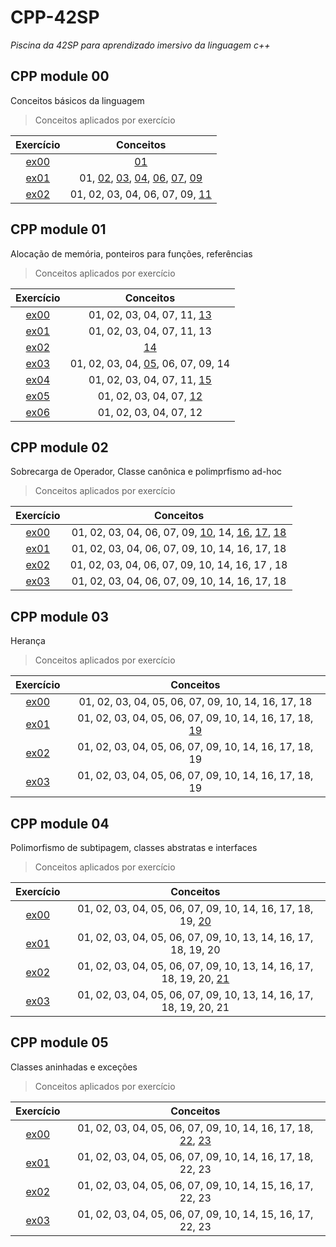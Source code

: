 # CPP-42SP
_Piscina da 42SP para aprendizado imersivo da linguagem c++_

## CPP module 00
Conceitos básicos da linguagem

>Conceitos aplicados por exercício

| **Exercício**  | **Conceitos** |
| :---: | :---: |
| [ex00](CPP_module00/ex00) | [01](concept/01_stdio_Functions) |
| [ex01](CPP_module00/ex01) | 01, [02](concept/02_classes_and_instances), [03](concept/03_member_atributes_and_functions), [04](concept/04_this), [06](concept/06_const), [07](concept/07_visibility), [09](concept/09_acessors)  |
| [ex02](CPP_module00/ex02) | 01, 02, 03, 04, 06, 07, 09, [11](concept/11_nomMember_attr_func)|


## CPP module 01
Alocação de memória, ponteiros para funções, referências

>Conceitos aplicados por exercício

| **Exercício**  | **Conceitos** |
| :---: | :---: |
| [ex00](CPP_module01/ex00) | 01, 02, 03, 04, 07, 11, [13](concept/13_new_and_delete)|
| [ex01](CPP_module01/ex01) | 01, 02, 03, 04, 07, 11, 13|
| [ex02](CPP_module01/ex02) | [14](concept/14_references)|
| [ex03](CPP_module01/ex03) | 01, 02, 03, 04, [05](concept/05_init_list), 06, 07, 09, 14|
| [ex04](CPP_module01/ex04) | 01, 02, 03, 04, 07, 11, [15](concept/15_filestream)|
| [ex05](CPP_module01/ex05) | 01, 02, 03, 04, 07, [12](concept/12_pointer_to_member)|
| [ex06](CPP_module01/ex06) | 01, 02, 03, 04, 07, 12|


## CPP module 02
Sobrecarga de Operador, Classe canônica e polimprfismo ad-hoc

>Conceitos aplicados por exercício

| **Exercício**  | **Conceitos** |
| :---: | :---: |
| [ex00](CPP_module02/ex00) | 01, 02, 03, 04, 06, 07, 09, [10](concept/10_comparisons), 14, [16](concept/16_ad-hoc_polymorphism), [17](concept/17_operator_overload), [18](concept/18_canonical_form) |
| [ex01](CPP_module02/ex01) | 01, 02, 03, 04, 06, 07, 09, 10, 14, 16, 17, 18 |
| [ex02](CPP_module02/ex02) | 01, 02, 03, 04, 06, 07, 09, 10, 14, 16, 17 , 18 |
| [ex03](CPP_module02/ex03) | 01, 02, 03, 04, 06, 07, 09, 10, 14, 16, 17, 18 |


## CPP module 03
Herança

>Conceitos aplicados por exercício

| **Exercício**  | **Conceitos** |
| :---: | :---: |
| [ex00](CPP_module03/ex00) | 01, 02, 03, 04, 05, 06, 07, 09, 10, 14, 16, 17, 18 |
| [ex01](CPP_module03/ex01) | 01, 02, 03, 04, 05, 06, 07, 09, 10, 14, 16, 17, 18, [19](concept/19_inheritance) |
| [ex02](CPP_module03/ex02) | 01, 02, 03, 04, 05, 06, 07, 09, 10, 14, 16, 17, 18, 19 |
| [ex03](CPP_module03/ex03) | 01, 02, 03, 04, 05, 06, 07, 09, 10, 14, 16, 17, 18, 19 |


## CPP module 04
Polimorfismo de subtipagem, classes abstratas e interfaces

>Conceitos aplicados por exercício

| **Exercício**  | **Conceitos** |
| :---: | :---: |
| [ex00](CPP_module04/ex00) | 01, 02, 03, 04, 05, 06, 07, 09, 10, 14, 16, 17, 18, 19, [20](concept/20_sub-typing-polimorphism) |
| [ex01](CPP_module04/ex01) | 01, 02, 03, 04, 05, 06, 07, 09, 10, 13, 14, 16, 17, 18, 19, 20 |
| [ex02](CPP_module04/ex02) | 01, 02, 03, 04, 05, 06, 07, 09, 10, 13, 14, 16, 17, 18, 19, 20, [21](concept/21_abstract_classes_and_interfaces) |
| [ex03](CPP_module04/ex03) | 01, 02, 03, 04, 05, 06, 07, 09, 10, 13, 14, 16, 17, 18, 19, 20, 21 |


## CPP module 05
Classes aninhadas e exceções

>Conceitos aplicados por exercício

| **Exercício**  | **Conceitos** |
| :---: | :---: |
| [ex00](CPP_module05/ex00) | 01, 02, 03, 04, 05, 06, 07, 09, 10, 14, 16, 17, 18, [22](concept/22_nested_classes), [23](concept/23_exceptions) |
| [ex01](CPP_module05/ex01) | 01, 02, 03, 04, 05, 06, 07, 09, 10, 14, 16, 17, 18, 22, 23 |
| [ex02](CPP_module05/ex02) | 01, 02, 03, 04, 05, 06, 07, 09, 10, 14, 15, 16, 17, 22, 23 |
| [ex03](CPP_module05/ex03) | 01, 02, 03, 04, 05, 06, 07, 09, 10, 14, 15, 16, 17, 22, 23 |
